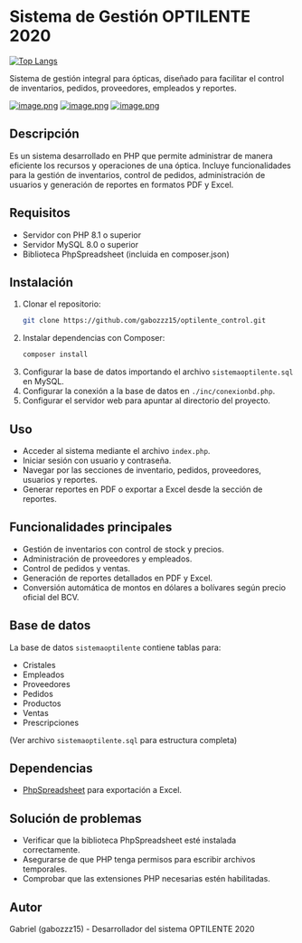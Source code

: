# Sistema de Gestión OPTILENTE 2020

[![Top Langs](https://img.shields.io/github/languages/top/gabozzz15/optilente_control)](https://github.com/gabozzz15/optilente_control)

Sistema de gestión integral para ópticas, diseñado para facilitar el control de inventarios, pedidos, proveedores, empleados y reportes.

[![image.png](https://i.postimg.cc/k51JVczp/image.png)](https://postimg.cc/06SRFp8Y)
[![image.png](https://i.postimg.cc/5t01Mzyq/image.png)](https://postimg.cc/9DvsdrGr)
[![image.png](https://i.postimg.cc/wxsqvDVw/image.png)](https://postimg.cc/bdpcVD4n)

## Descripción

Es un sistema desarrollado en PHP que permite administrar de manera eficiente los recursos y operaciones de una óptica. Incluye funcionalidades para la gestión de inventarios, control de pedidos, administración de usuarios y generación de reportes en formatos PDF y Excel.

## Requisitos

- Servidor con PHP 8.1 o superior
- Servidor MySQL 8.0 o superior
- Biblioteca PhpSpreadsheet (incluida en composer.json)

## Instalación

1. Clonar el repositorio:
   ```bash
   git clone https://github.com/gabozzz15/optilente_control.git
   ```
2. Instalar dependencias con Composer:
   ```bash
   composer install
   ```
3. Configurar la base de datos importando el archivo `sistemaoptilente.sql` en MySQL.
4. Configurar la conexión a la base de datos en `./inc/conexionbd.php`.
5. Configurar el servidor web para apuntar al directorio del proyecto.

## Uso

- Acceder al sistema mediante el archivo `index.php`.
- Iniciar sesión con usuario y contraseña.
- Navegar por las secciones de inventario, pedidos, proveedores, usuarios y reportes.
- Generar reportes en PDF o exportar a Excel desde la sección de reportes.

## Funcionalidades principales

- Gestión de inventarios con control de stock y precios.
- Administración de proveedores y empleados.
- Control de pedidos y ventas.
- Generación de reportes detallados en PDF y Excel.
- Conversión automática de montos en dólares a bolívares según precio oficial del BCV.

## Base de datos

La base de datos `sistemaoptilente` contiene tablas para:
- Cristales
- Empleados
- Proveedores
- Pedidos
- Productos
- Ventas
- Prescripciones

(Ver archivo `sistemaoptilente.sql` para estructura completa)

## Dependencias

- [PhpSpreadsheet](https://phpspreadsheet.readthedocs.io/en/latest/) para exportación a Excel.

## Solución de problemas

- Verificar que la biblioteca PhpSpreadsheet esté instalada correctamente.
- Asegurarse de que PHP tenga permisos para escribir archivos temporales.
- Comprobar que las extensiones PHP necesarias estén habilitadas.

## Autor
Gabriel (gabozzz15) - Desarrollador del sistema OPTILENTE 2020
